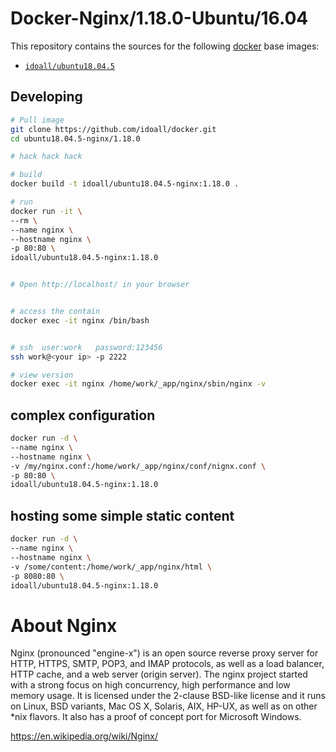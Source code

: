 # Docker-Nginx/1.18.0-Ubuntu/16.04


This repository contains the sources for the following [docker](https://docker.io) base images:
- [`idoall/ubuntu18.04.5`](https://hub.docker.com/r/idoall/ubuntu18.04.5/)


## Developing

```bash
# Pull image
git clone https://github.com/idoall/docker.git
cd ubuntu18.04.5-nginx/1.18.0

# hack hack hack

# build
docker build -t idoall/ubuntu18.04.5-nginx:1.18.0 .

# run
docker run -it \
--rm \
--name nginx \
--hostname nginx \
-p 80:80 \
idoall/ubuntu18.04.5-nginx:1.18.0


# Open http://localhost/ in your browser


# access the contain
docker exec -it nginx /bin/bash


# ssh  user:work   password:123456
ssh work@<your ip> -p 2222

# view version
docker exec -it nginx /home/work/_app/nginx/sbin/nginx -v

```


## complex configuration
```bash
docker run -d \
--name nginx \
--hostname nginx \
-v /my/nginx.conf:/home/work/_app/nginx/conf/nignx.conf \
-p 80:80 \
idoall/ubuntu18.04.5-nginx:1.18.0
```


## hosting some simple static content
```bash
docker run -d \
--name nginx \
--hostname nginx \
-v /some/content:/home/work/_app/nginx/html \
-p 8080:80 \
idoall/ubuntu18.04.5-nginx:1.18.0
```



# About Nginx

Nginx (pronounced "engine-x") is an open source reverse proxy server for HTTP, HTTPS, SMTP, POP3, and IMAP protocols, as well as a load balancer, HTTP cache, and a web server (origin server). The nginx project started with a strong focus on high concurrency, high performance and low memory usage. It is licensed under the 2-clause BSD-like license and it runs on Linux, BSD variants, Mac OS X, Solaris, AIX, HP-UX, as well as on other *nix flavors. It also has a proof of concept port for Microsoft Windows.


https://en.wikipedia.org/wiki/Nginx/


